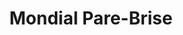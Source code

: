 ---
title: "Mondial Pare-Brise"
url: /gonfreville-lorcher/mondial-pare-brise/
shop: réparation de voitures
---